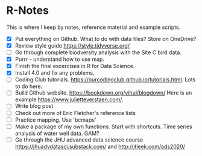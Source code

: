 # R-Notes

This is where I keep by notes, reference material and example scripts.

-   [x] Put everything on Github. What to do with data files? Store on OneDrive?
-   [x] Review style guide <https://style.tidyverse.org/>
-   [ ] Go through complete biodversity analysis with the Site C bird data.
-   [x] Purrr - understand how to use map.
-   [x] Finish the final excercises in R for Data Science.
-   [x] Install 4.0 and fix any problems.
-   [ ] Coding Club tutorials. <https://ourcodingclub.github.io/tutorials.html>. Lots to do here.
-   [ ] Build Github website. <https://bookdown.org/yihui/blogdown/> Here is an example <https://www.julietteverstaen.com/>.
-   [ ] Write blog post
-   [ ] Check out more of Eric Fletcher's reference lists
-   [ ] Practice mapping. Use 'bcmaps'
-   [ ] Make a package of my own functions. Start with shortcuts. Time series analysis of water well data. GAM?
-   [ ] Go through the JHU advanced data science course <https://jhuadvdatasci.substack.com/> and <http://jtleek.com/ads2020/>

